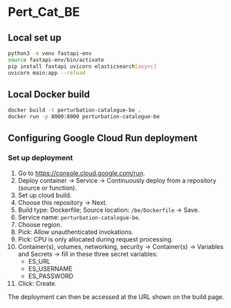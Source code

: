 # Pert_Cat_BE

## Local set up

```bash
python3 -m venv fastapi-env
source fastapi-env/bin/activate
pip install fastapi uvicorn elasticsearch[async]
uvicorn main:app --reload
```

## Local Docker build

```bash
docker build -t perturbation-catalogue-be .
docker run -p 8000:8000 perturbation-catalogue-be
```

## Configuring Google Cloud Run deployment

### Set up deployment

1. Go to https://console.cloud.google.com/run.
1. Deploy container → Service → Continuously deploy from a repository (source or function).
1. Set up cloud build.
1. Choose this repository → Next.
1. Build type: Dockerfile; Source location: `/be/Dockerfile` → Save.
1. Service name: `perturbation-catalogue-be`.
1. Choose region.
1. Pick: Allow unauthenticated invokations.
1. Pick: CPU is only allocated during request processing.
1. Container(s), volumes, networking, security → Container(s) → Variables and Secrets → fill in these three secret variables:
   - ES_URL
   - ES_USERNAME
   - ES_PASSWORD
1. Click: Create.

The deployment can then be accessed at the URL shown on the build page.
